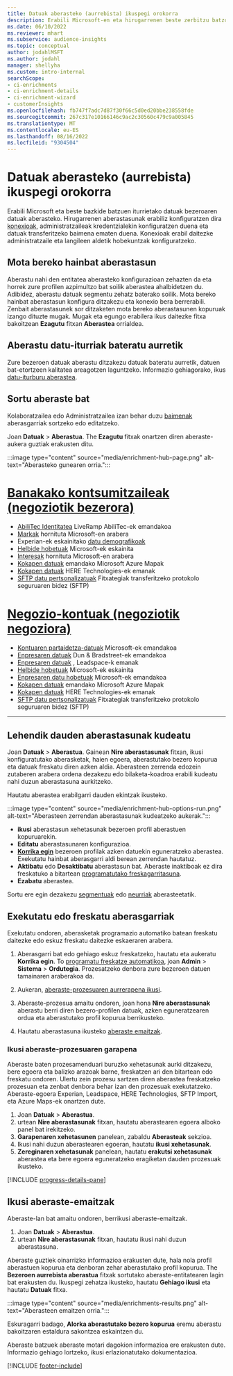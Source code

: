 ```yaml
---
title: Datuak aberasteko (aurrebista) ikuspegi orokorra
description: Erabili Microsoft-en eta hirugarrenen beste zerbitzu batzuen gaitasunak zure bezeroen datuak aberasteko.
ms.date: 06/10/2022
ms.reviewer: mhart
ms.subservice: audience-insights
ms.topic: conceptual
author: jodahlMSFT
ms.author: jodahl
manager: shellyha
ms.custom: intro-internal
searchScope:
- ci-enrichments
- ci-enrichment-details
- ci-enrichment-wizard
- customerInsights
ms.openlocfilehash: fb747f7adc7d87f30f66c5d0ed20bbe238558fde
ms.sourcegitcommit: 267c317e10166146c9ac2c30560c479c9a005845
ms.translationtype: MT
ms.contentlocale: eu-ES
ms.lasthandoff: 08/16/2022
ms.locfileid: "9304504"
---
```

# <a name="data-enrichment-preview-overview"></a>Datuak aberasteko (aurrebista) ikuspegi orokorra

Erabili Microsoft eta beste bazkide batzuen iturrietako datuak bezeroaren datuak aberasteko. Hirugarrenen aberastasunak erabiliz konfiguratzen dira [konexioak](connections.md), administratzaileak kredentzialekin konfiguratzen duena eta datuak transferitzeko baimena ematen duena. Konexioak erabil daitezke administratzaile eta langileen aldetik hobekuntzak konfiguratzeko.  

## <a name="multiple-enrichments-of-the-same-type"></a>Mota bereko hainbat aberastasun

Aberastu nahi den entitatea aberasteko konfigurazioan zehazten da eta horrek zure profilen azpimultzo bat soilik aberastea ahalbidetzen du. Adibidez, aberastu datuak segmentu zehatz baterako soilik. Mota bereko hainbat aberastasun konfigura ditzakezu eta konexio bera berrerabili. Zenbait aberastasunek sor ditzaketen mota bereko aberastasunen kopuruak izango dituzte mugak. Mugak eta egungo erabilera ikus daitezke fitxa bakoitzean **Ezagutu** fitxan **Aberastea** orrialdea.

## <a name="enrich-data-sources-before-unification"></a>Aberastu datu-iturriak bateratu aurretik

Zure bezeroen datuak aberastu ditzakezu datuak bateratu aurretik, datuen bat-etortzeen kalitatea areagotzen laguntzeko. Informazio gehiagorako, ikus [datu-iturburu aberastea](data-sources-enrichment.md).

## <a name="create-an-enrichment"></a>Sortu aberaste bat

Kolaboratzailea edo Administratzailea izan behar duzu [baimenak](permissions.md) aberasgarriak sortzeko edo editatzeko.

Joan **Datuak** > **Aberastua**. The **Ezagutu** fitxak onartzen diren aberaste-aukera guztiak erakusten ditu.

:::image type="content" source="media/enrichment-hub-page.png" alt-text="Aberasteko gunearen orria.":::

# <a name="individual-consumers-b-to-c"></a>[Banakako kontsumitzaileak (negoziotik bezerora)](#tab/b2c)

- [AbiliTec Identitatea](enrichment-liveramp.md) LiveRamp AbiliTec-ek emandakoa
- [Markak](enrichment-microsoft.md) hornituta Microsoft-en arabera
- Experian-ek eskainitako [datu demografikoak](enrichment-experian.md)
- [Helbide hobetuak](enrichment-enhanced-addresses.md) Microsoft-ek eskainita
- [Interesak](enrichment-microsoft.md) hornituta Microsoft-en arabera
- [Kokapen datuak](enrichment-azure-maps.md) emandako Microsoft Azure Mapak
- [Kokapen datuak](enrichment-here.md) HERE Technologies-ek emanak
- [SFTP datu pertsonalizatuak](enrichment-SFTP-custom-import.md) Fitxategiak transferitzeko protokolo seguruaren bidez (SFTP)

# <a name="business-accounts-b-to-b"></a>[Negozio-kontuak (negoziotik negoziora)](#tab/b2b)

- [Kontuaren partaidetza-datuak](enrichment-office.md) Microsoft-ek emandakoa
- [Enpresaren datuak](enrichment-dnb.md) Dun & Bradstreet-ek emandakoa
- [Enpresaren datuak](enrichment-leadspace.md) , Leadspace-k emanak
- [Helbide hobetuak](enrichment-enhanced-addresses.md) Microsoft-ek eskainita
- [Enpresaren datu hobetuak](enrichment-enhanced-company-data.md) Microsoft-ek emandakoa
- [Kokapen datuak](enrichment-azure-maps.md) emandako Microsoft Azure Mapak
- [Kokapen datuak](enrichment-here.md) HERE Technologies-ek emanak
- [SFTP datu pertsonalizatuak](enrichment-SFTP-custom-import.md) Fitxategiak transferitzeko protokolo seguruaren bidez (SFTP)

---

## <a name="manage-existing-enrichments"></a>Lehendik dauden aberastasunak kudeatu

Joan **Datuak** > **Aberastua**. Gainean **Nire aberastasunak** fitxan, ikusi konfiguratutako aberasketak, haien egoera, aberastutako bezero kopurua eta datuak freskatu diren azken aldia. Aberasteen zerrenda edozein zutaberen arabera ordena dezakezu edo bilaketa-koadroa erabili kudeatu nahi duzun aberastasuna aurkitzeko.

Hautatu aberastea erabilgarri dauden ekintzak ikusteko.

:::image type="content" source="media/enrichment-hub-options-run.png" alt-text="Aberasteen zerrendan aberastasunak kudeatzeko aukerak.":::

- **ikusi** aberastasun xehetasunak bezeroen profil aberastuen kopuruarekin.
- **Editatu** aberastasunaren konfigurazioa.
- [**Korrika egin**](#run-or-refresh-enrichments) bezeroen profilak azken datuekin eguneratzeko aberastea. Exekutatu hainbat aberasgarri aldi berean zerrendan hautatuz.
- **Aktibatu** edo **Desaktibatu** aberastasun bat. Aberaste inaktiboak ez dira freskatuko a bitartean [programatutako freskagarritasuna](schedule-refresh.md).
- **Ezabatu** aberastea.

Sortu ere egin dezakezu [segmentuak](segments.md) edo [neurriak](measures.md) aberasteetatik.

## <a name="run-or-refresh-enrichments"></a>Exekutatu edo freskatu aberasgarriak

Exekutatu ondoren, aberasketak programazio automatiko batean freskatu daitezke edo eskuz freskatu daitezke eskaeraren arabera.

1. Aberasgarri bat edo gehiago eskuz freskatzeko, hautatu eta aukeratu **Korrika egin**. To [programatu freskatze automatikoa](schedule-refresh.md), joan **Admin** > **Sistema** > **Ordutegia**. Prozesatzeko denbora zure bezeroen datuen tamainaren araberakoa da.

1. Aukeran, [aberaste-prozesuaren aurrerapena ikusi](#see-the-progress-of-the-enrichment-process).

1. Aberaste-prozesua amaitu ondoren, joan hona **Nire aberastasunak** aberastu berri diren bezero-profilen datuak, azken eguneratzearen ordua eta aberastutako profil kopurua berrikusteko.

1. Hautatu aberastasuna ikusteko [aberaste emaitzak](#view-enrichment-results).

### <a name="see-the-progress-of-the-enrichment-process"></a>Ikusi aberaste-prozesuaren garapena

Aberaste baten prozesamenduari buruzko xehetasunak aurki ditzakezu, bere egoera eta balizko arazoak barne, freskatzen ari den bitartean edo freskatu ondoren. Ulertu zein prozesu sartzen diren aberastea freskatzeko prozesuan eta zenbat denbora behar izan den prozesuak exekutatzeko. Aberaste-egoera Experian, Leadspace, HERE Technologies, SFTP Import, eta Azure Maps-ek onartzen dute.

1. Joan **Datuak** > **Aberastua**.
1. urtean **Nire aberastasunak** fitxan, hautatu aberastearen egoera alboko panel bat irekitzeko.
1. **Garapenaren xehetasunen** panelean, zabaldu **Aberasteak** sekzioa.
1. Ikusi nahi duzun aberastearen egoeran, hautatu **ikusi xehetasunak**.
1. **Zereginaren xehetasunak** panelean, hautatu **erakutsi xehetasunak** aberastea eta bere egoera eguneratzeko eragiketan dauden prozesuak ikusteko.

[!INCLUDE [progress-details-pane](includes/progress-details-pane.md)]

## <a name="view-enrichment-results"></a>Ikusi aberaste-emaitzak

Aberaste-lan bat amaitu ondoren, berrikusi aberaste-emaitzak.

1. Joan **Datuak** > **Aberastua**.
1. urtean **Nire aberastasunak** fitxan, hautatu ikusi nahi duzun aberastasuna.

Aberaste guztiek oinarrizko informazioa erakusten dute, hala nola profil aberastuen kopurua eta denboran zehar aberastutako profil kopurua. The **Bezeroen aurrebista aberastua** fitxak sortutako aberaste-entitatearen lagin bat erakusten du. Ikuspegi zehatza ikusteko, hautatu **Gehiago ikusi** eta hautatu **Datuak** fitxa.

:::image type="content" source="media/enrichments-results.png" alt-text="Aberasteen emaitzen orria.":::

Eskuragarri badago, **Alorka aberastutako bezero kopurua** eremu aberastu bakoitzaren estaldura sakontzea eskaintzen du.

Aberaste batzuek aberaste motari dagokion informazioa ere erakusten dute. Informazio gehiago lortzeko, ikusi erlazionatutako dokumentazioa.

[!INCLUDE [footer-include](includes/footer-banner.md)]
